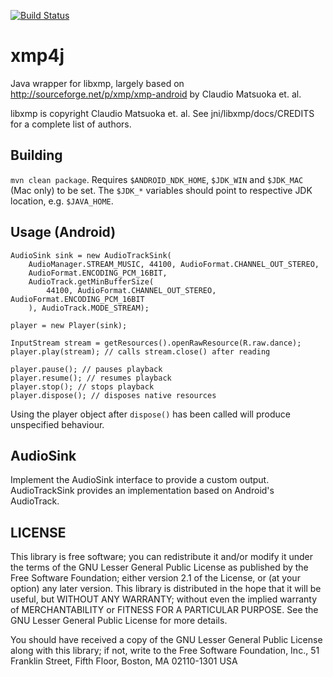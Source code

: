 [![Build Status](https://monkeybymonkey.ci.cloudbees.com/buildStatus/icon?job=xmp4j)](https://monkeybymonkey.ci.cloudbees.com/job/xmp4j/)

# xmp4j

Java wrapper for libxmp, largely based on http://sourceforge.net/p/xmp/xmp-android by 
Claudio Matsuoka et. al.

libxmp is copyright Claudio Matsuoka et. al. See jni/libxmp/docs/CREDITS for a 
complete list of authors.

## Building

`mvn clean package`. Requires `$ANDROID_NDK_HOME`, `$JDK_WIN` and `$JDK_MAC`
(Mac only) to be set. The `$JDK_*` variables should point to respective 
JDK location, e.g. `$JAVA_HOME`.

## Usage (Android)

    AudioSink sink = new AudioTrackSink(
        AudioManager.STREAM_MUSIC, 44100, AudioFormat.CHANNEL_OUT_STEREO, 
        AudioFormat.ENCODING_PCM_16BIT, 
        AudioTrack.getMinBufferSize(
            44100, AudioFormat.CHANNEL_OUT_STEREO, AudioFormat.ENCODING_PCM_16BIT
        ), AudioTrack.MODE_STREAM);
        
    player = new Player(sink);

    InputStream stream = getResources().openRawResource(R.raw.dance);
    player.play(stream); // calls stream.close() after reading

    player.pause(); // pauses playback
    player.resume(); // resumes playback
    player.stop(); // stops playback
    player.dispose(); // disposes native resources

Using the player object after `dispose()` has been called will produce 
unspecified behaviour.

## AudioSink

Implement the AudioSink interface to provide a custom output. AudioTrackSink 
provides an implementation based on Android's AudioTrack.


## LICENSE

This library is free software; you can redistribute it and/or modify it
under the terms of the GNU Lesser General Public License as published by
the Free Software Foundation; either version 2.1 of the License, or (at
your option) any later version. This library is distributed in the hope
that it will be useful, but WITHOUT ANY WARRANTY; without even the implied
warranty of MERCHANTABILITY or FITNESS FOR A PARTICULAR PURPOSE. See the
GNU Lesser General Public License for more details.

You should have received a copy of the GNU Lesser General Public
License along with this library; if not, write to the Free Software
Foundation, Inc., 51 Franklin Street, Fifth Floor, Boston, MA  02110-1301 USA
